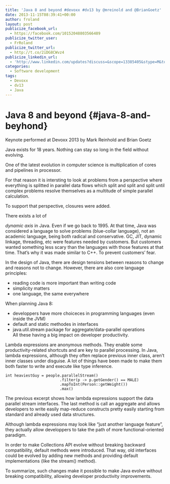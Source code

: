 ```yaml
---
title: 'Java 8 and beyond #devoxx #dv13 by @mreinold and @BrianGoetz'
date: 2013-11-15T08:39:41+00:00
author: froland
layout: post
publicize_facebook_url:
  - https://facebook.com/10152048803566489
publicize_twitter_user:
  - FrRoland
publicize_twitter_url:
  - http://t.co/2iDG8CWvz4
publicize_linkedin_url:
  - 'http://www.linkedin.com/updates?discuss=&scope=13385405&stype=M&topic=5807033972857151488&type=U&a=zfQc'
categories:
  - Software development
tags:
  - Devoxx
  - dv13
  - Java
---
```

# Java 8 and beyond {#java-8-and-beyhond}

Keynote performed at Devoxx 2013 by Mark Reinhold and Brian Goetz

Java exists for 18 years. Nothing can stay so long in the field without evolving.

One of the latest evolution in computer science is multiplication of cores and pipelines in processor.

For that reason it is intersting to look at problems from a perspective where everything is splitted in parallel data flows which split and split and split until complex problems resolve themselves as a multitude of simple parallel calculation.

To support that perspective, closures were added.

<!--more-->There exists a lot of 

_dynamic axis_ in Java. Even if we go back to 1995. At that time, Java was considered a language to solve problems (blue-collar language), not an academic language, being both radical and conservative. GC, JIT, dynamic linkage, threading, etc were features needed by customers. But customers wanted something less scary than the languages with those features at that time. That&#8217;s why it was made similar to C++. To prevent customers&#8217; fear.

In the design of Java, there are design tensions between reasons to change and reasons not to change. However, there are also core language principles:

  * reading code is more important than writing code
  * simplicity matters
  * one language, the same everywhere

When planning Java 8:

  * developpers have more choiceces in programming languages (even inside the JVM)
  * default and static methodes in interfaces
  * java.util.stream package for aggregate/data-parallel operations  
    All these having a big impact on developer productivity.

Lambda expressions are anonymous methods. They enable some productivity-related shortcuts and are key to parallel processing. In Java, lambda expressions, although they often replace previous inner class, aren&#8217;t inner classes under disguise. A lot of things have been made to make them both faster to write and execute like type inference.

    int heaviestGuy = people.parallelStream()
                            .filter(p -> p.getGender() == MALE)
                            .mapToInt(Person::getWeight())
                            .max()

The previous excerpt shows how lambda expressions support the data parallel stream interfaces. The last method is call an aggregate and allows developers to write easily map-reduce constructs pretty easily starting from standard and already used data structures.

Although lambda expressions may look like &#8220;just another language feature&#8221;, they actually allow developpers to take the path of more functional-oriented paradigm.

In order to make Collections API evolve without breaking backward compatibility, default methods were introduced. That way, old interfaces could be evolved by adding new methods and providing default implementations (like the stream() method).

To summarize, such changes make it possible to make Java evolve without breaking compatibility, allowing developer productivity improvements.